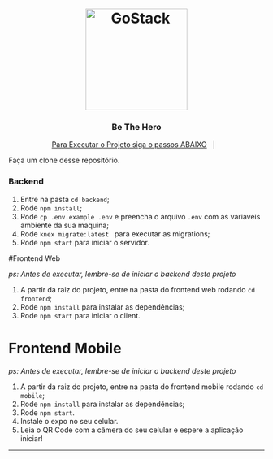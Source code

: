 <h1 align="center">
	<img alt="GoStack" src=".github/GoStackLogo.png" width="200px" />
</h1>

<h3 align="center">
  Be The Hero
</h3>

<p align="center">
  <a href="#-Instalação-e-execução">Para Executar o Projeto siga o passos ABAIXO</a>&nbsp;&nbsp;&nbsp;|&nbsp;&nbsp;&nbsp;
</p>



Faça um clone desse repositório.

### Backend

1. Entre na pasta  `cd backend`;
2. Rode `npm install`;
3. Rode `cp .env.example .env` e preencha o arquivo `.env` com as variáveis ambiente da sua maquina;
4. Rode `knex migrate:latest ` para executar as migrations;
5. Rode `npm start` para iniciar o servidor.

#Frontend Web

_ps: Antes de executar, lembre-se de iniciar o backend deste projeto_

1. A partir da raiz do projeto, entre na pasta do frontend web rodando `cd frontend`;
2. Rode `npm install` para instalar as dependências;
3. Rode `npm start` para iniciar o client.

# Frontend Mobile

_ps: Antes de executar, lembre-se de iniciar o backend deste projeto_

1. A partir da raiz do projeto, entre na pasta do frontend mobile rodando `cd mobile`;
2. Rode `npm install` para instalar as dependências;
3. Rode `npm start`.
4. Instale o expo no seu celular.
5. Leia o QR Code com a câmera do seu celular e espere a aplicação iniciar!


---

